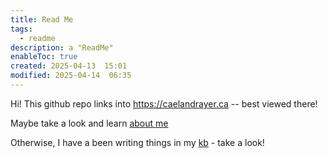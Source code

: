 ```yaml
---
title: Read Me
tags:
  - readme
description: a "ReadMe"
enableToc: true
created: 2025-04-13  15:01
modified: 2025-04-14  06:35
---
```

 
Hi! This github repo links into https://caelandrayer.ca -- best viewed there!

Maybe take a look and learn [about me](about_me.md)

Otherwise, I have a been writing things in my [kb](kb/kb.md) - take a look! 

